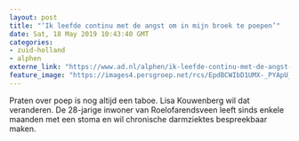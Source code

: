 ```yaml
---
layout: post
title: "‘Ik leefde continu met de angst om in mijn broek te poepen’"
date: Sat, 18 May 2019 10:43:40 GMT
categories: 
- zuid-holland 
- alphen 
externe_link: "https://www.ad.nl/alphen/ik-leefde-continu-met-de-angst-om-in-mijn-broek-te-poepen~a133e0ae/"
feature_image: "https://images4.persgroep.net/rcs/EpdBCWIbD1UMX-_PYApU_1UcBwo/diocontent/148253008/_fitwidth/400/?appId=21791a8992982cd8da851550a453bd7f&quality=0.7"
---
```


Praten over poep is nog altijd een taboe. Lisa Kouwenberg wil dat veranderen. De 28-jarige inwoner van Roelofarendsveen leeft sinds enkele maanden met een stoma en wil chronische darmziektes bespreekbaar maken.
